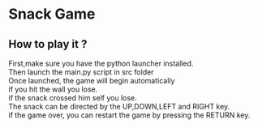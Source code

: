 # Snack Game
## How to play it ?
First,make sure you have the python launcher installed.<br/>
Then launch the main.py script in src folder <br/>
Once launched, the game will begin automatically <br/>
if you hit the wall you lose. <br/>
if the snack crossed him self you lose. <br/>
The snack can be directed by the UP,DOWN,LEFT and RIGHT key. <br/>
if the game over, you can restart the game by pressing the RETURN key. 
